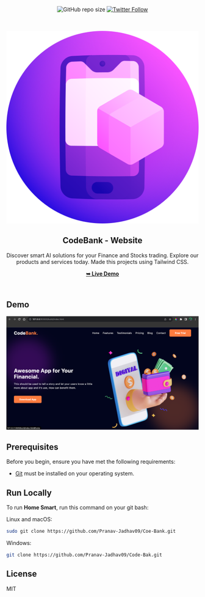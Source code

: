 <div align="center">

![GitHub repo size](https://img.shields.io/github/repo-size/Pranav-Jadhav09/Home-Smart)
[![Twitter Follow](https://img.shields.io/twitter/follow/Pranav_Jadhav09?style=social)](https://twitter.com/Pranav_Jadhav09)

<br />
<br />

<img src="./build/assets/application.png" style="width: 90">

<h2 align="center">CodeBank - Website</h2>
Discover smart AI solutions for your Finance and Stocks trading. Explore our products and services today. Made this projects using Tailwind CSS.

<a href="https://home-smart-website.onrender.com/"><strong>➥ Live Demo</strong></a>

</div>

<br />

## Demo

![Demo Screen](./build/assets/demo.png "Desktop Demo")

## Prerequisites

Before you begin, ensure you have met the following requirements:

- [Git](https://git-scm.com/downloads "Download Git") must be installed on your operating system.

## Run Locally

To run **Home Smart**, run this command on your git bash:

Linux and macOS:

```bash
sudo git clone https://github.com/Pranav-Jadhav09/Coe-Bank.git
```

Windows:

```bash
git clone https://github.com/Pranav-Jadhav09/Code-Bak.git
```

## License

MIT
